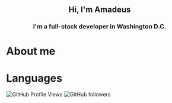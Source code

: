 <!--
**amadeuswolfkang/amadeuswolfkang** is a ✨ _special_ ✨ repository because its `README.md` (this file) appears on your GitHub profile.
-->

<div align="center">

## Hi, I'm Amadeus

### I'm a full-stack developer in Washington D.C.

</div>

# About me

# Languages

![GitHub Profile Views](https://komarev.com/ghpvc/?username=amadeuswolfkang)
![GitHub followers](https://img.shields.io/github/followers/:amadeuswolfkang)


